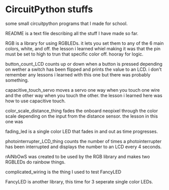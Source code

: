 # CircuitPython stuffs
some small circuitpython programs that I made for school.

README is a text file describing all the stuff I have made so far.

RGB is a library for using RGBLEDs. it lets you set them to any of the 6 main colors, white, and off. the lesson i learned whiel making it was that the pin must be set to high to trun that specific color off. hooray for logic.

button_count_LCD counts up or down when a button is pressed depending on wether a switch has been flipped and prints the value to an LCD. i don't remember any lessons i learned with this one but there was probably something.

capacitive_touch_servo moves a servo one way when you touch one wire and the other way when you touch the other. the lesson i learned here was how to use capacitive touch.

color_scale_distance_thing fades the onboard neopixel through the color scale depending on the input from the distance sensor. the lesson in this one was 

fading_led is a single color LED that fades in and out as time progresses.

photointerrupter_LCD_thing counts the number of times a photointerrupter has been interrupted and displays the number to an LCD every 4 seconds.

rAiNbOwS was created to be used by the RGB library and makes two RGBLEDs do rainbow things.

complicated_wiring is the thing I used to test FancyLED

FancyLED is another library, this time for 3 seperate single color LEDs.
